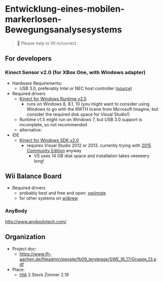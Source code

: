 # Entwicklung-eines-mobilen-markerlosen-Bewegungsanalysesystems

> :mega: Please help to fill in/correct

## For developers

### Kinect Sensor v2.0 (for XBox One, with Windows adapter)

- Hardware Requirements:
    - USB 3.0, preferably Intel or NEC host controller ([source](https://github.com/OpenKinect/libfreenect2))
- Required drivers
    - [Kinect for Windows Runtime v2.0](https://www.microsoft.com/en-us/download/details.aspx?id=44559)
      - runs on Windows 8, 8.1, 10 (you might want to consider using Windows to go with the RWTH licene from Microsoft Imagine, but consider the required disk space for Visual Studio!)
    - Runtime v1.5 might run on Windows 7, but USB 3.0 support is incomplete, so not recommended
    - alternative: 
- IDE
    - [Kinect for Windows SDK v2.0](https://www.microsoft.com/en-us/download/details.aspx?id=44561)
      - requires Visual Studio 2012 or 2013, currently trying with [2015 Community Edition](https://www.visualstudio.com/downloads/) anyway
        - VS uses 14 GB disk space and installation takes veeeeery long!

## Wii Balance Board

- Required drivers
    - probably best and free and open: [xwiimote](https://dvdhrm.github.io/xwiimote/)
    - for other systems on [wiibrew](http://wiibrew.org/wiki/Wiimote/Library)

### AnyBody

http://www.anybodytech.com/
  
## Organization

- Project doc:
    - https://www.fh-aachen.de/fileadmin/people/fb09_terstegge/SWE_16_17/Gruppe_13.pdf
- Place:
    - [HIA](http://www.hia.rwth-aachen.de/) 2.Stock Zimmer 2.19 
